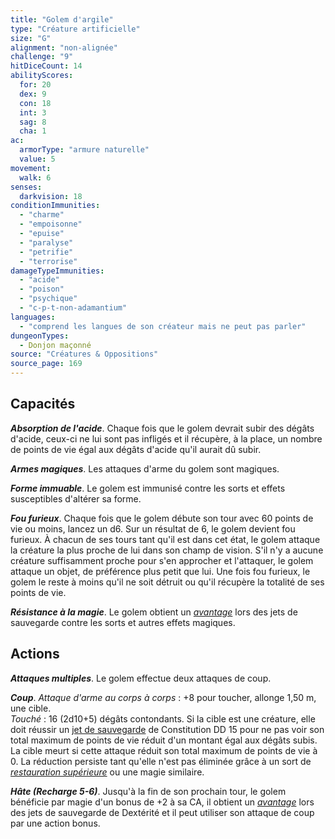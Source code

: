 ```yaml
---
title: "Golem d'argile"
type: "Créature artificielle"
size: "G"
alignment: "non-alignée"
challenge: "9"
hitDiceCount: 14
abilityScores:
  for: 20
  dex: 9
  con: 18
  int: 3
  sag: 8
  cha: 1
ac:
  armorType: "armure naturelle"
  value: 5
movement:
  walk: 6
senses:
  darkvision: 18
conditionImmunities:
  - "charme"
  - "empoisonne"
  - "epuise"
  - "paralyse"
  - "petrifie"
  - "terrorise"
damageTypeImmunities:
  - "acide"
  - "poison"
  - "psychique"
  - "c-p-t-non-adamantium"
languages:
  - "comprend les langues de son créateur mais ne peut pas parler"
dungeonTypes:
  - Donjon maçonné
source: "Créatures & Oppositions"
source_page: 169
---
```

## Capacités
_**Absorption de l'acide**_. Chaque fois que le golem devrait subir des dégâts d'acide, ceux-ci ne lui sont pas infligés et il récupère, à la place, un nombre de points de vie égal aux dégâts d'acide qu'il aurait dû subir.

_**Armes magiques**_. Les attaques d'arme du golem sont magiques.

_**Forme immuable**_. Le golem est immunisé contre les sorts et effets susceptibles d'altérer sa forme.

_**Fou furieux**_. Chaque fois que le golem débute son tour avec 60 points de vie ou moins, lancez un d6. Sur un résultat de 6, le golem devient fou furieux. À chacun de ses tours tant qu'il est dans cet état, le golem attaque la créature la plus proche de lui dans son champ de vision. S'il n'y a aucune créature suffisamment proche pour s'en approcher et l'attaquer, le golem attaque un objet, de préférence plus petit que lui. Une fois fou furieux, le golem le reste à moins qu'il ne soit détruit ou qu'il récupère la totalité de ses points de vie.

_**Résistance à la magie**_. Le golem obtient un [_avantage_](/utiliser-les-caracteristiques/#avantage-et-desavantage) lors des jets de sauvegarde contre les sorts et autres effets magiques.

## Actions
_**Attaques multiples**_. Le golem effectue deux attaques de coup.

_**Coup**_. _Attaque d'arme au corps à corps_ : +8 pour toucher, allonge 1,50 m, une cible.  
_Touché_ : 16 (2d10+5) dégâts contondants. Si la cible est une créature, elle doit réussir un [jet de sauvegarde](/utiliser-les-caracteristiques/#jets-de-sauvegarde) de Constitution DD 15 pour ne pas voir son total maximum de points de vie réduit d'un montant égal aux dégâts subis. La cible meurt si cette attaque réduit son total maximum de points de vie à 0. La réduction persiste tant qu'elle n'est pas éliminée grâce à un sort de [_restauration supérieure_](/grimoire/restauration-superieure/) ou une magie similaire.

_**Hâte (Recharge 5-6)**_. Jusqu'à la fin de son prochain tour, le golem bénéficie par magie d'un bonus de +2 à sa CA, il obtient un [_avantage_](/utiliser-les-caracteristiques/#avantage-et-desavantage) lors des jets de sauvegarde de Dextérité et il peut utiliser son attaque de coup par une action bonus.
